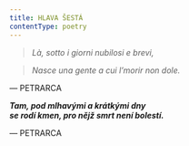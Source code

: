 ```yaml
---
title: HLAVA ŠESTÁ
contentType: poetry
---
```


<section>

> _Là, sotto i giorni nubilosi e brevi,_

> _Nasce una gente a cui l’morir non dole._

— PETRARCA

___Tam, pod mlhavými a krátkými dny  
se rodí kmen, pro nějž smrt není bolestí.___

— PETRARCA

</section>

